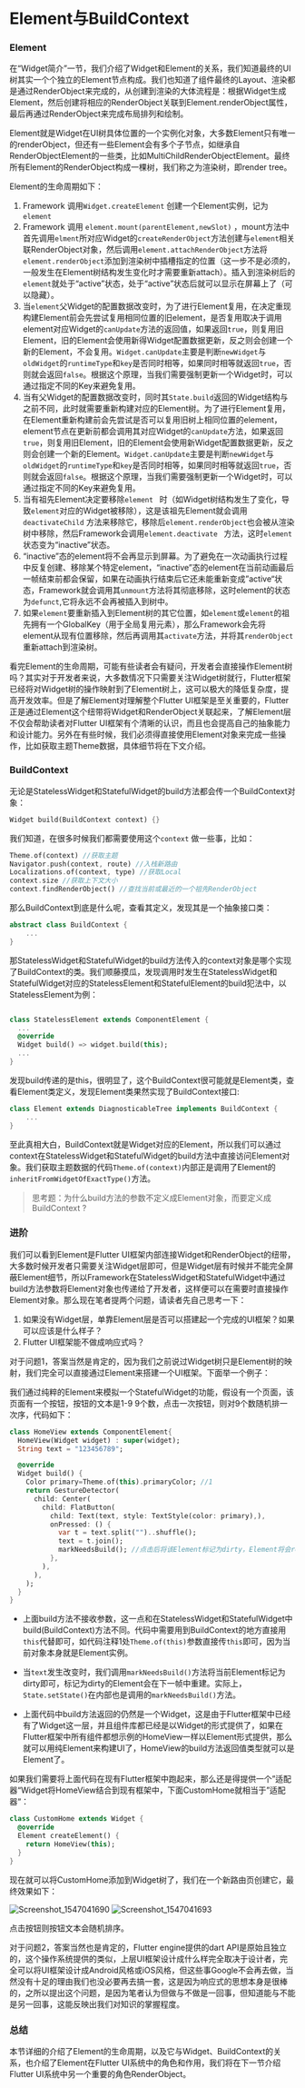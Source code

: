 # Element与BuildContext

### Element

在“Widget简介”一节，我们介绍了Widget和Element的关系，我们知道最终的UI树其实一个个独立的Element节点构成。我们也知道了组件最终的Layout、渲染都是通过RenderObject来完成的，从创建到渲染的大体流程是：根据Widget生成Element，然后创建将相应的RenderObject关联到Element.renderObject属性，最后再通过RenderObject来完成布局排列和绘制。

Element就是Widget在UI树具体位置的一个实例化对象，大多数Element只有唯一的renderObject，但还有一些Element会有多个子节点，如继承自RenderObjectElement的一些类，比如MultiChildRenderObjectElement。最终所有Element的RenderObject构成一棵树，我们称之为渲染树，即render tree。

Element的生命周期如下：

1. Framework 调用`Widget.createElement` 创建一个Element实例，记为`element`
2. Framework 调用 `element.mount(parentElement,newSlot)` ，mount方法中首先调用`elment`所对应Widget的`createRenderObject`方法创建与`element`相关联RenderObject对象，然后调用`element.attachRenderObject`方法将`element.renderObject`添加到渲染树中插槽指定的位置（这一步不是必须的，一般发生在Element树结构发生变化时才需要重新attach）。插入到渲染树后的`element`就处于“active”状态，处于“active”状态后就可以显示在屏幕上了（可以隐藏）。
3. 当`element`父Widget的配置数据改变时，为了进行Element复用，在决定重现构建Element前会先尝试复用相同位置的旧element，是否复用取决于调用element对应Widget的`canUpdate`方法的返回值，如果返回`true`，则复用旧Element，旧的Element会使用新得Widget配置数据更新，反之则会创建一个新的Element，不会复用。`Widget.canUpdate`主要是判断`newWidget`与`oldWidget`的`runtimeType`和`key`是否同时相等，如果同时相等就返回`true`，否则就会返回`false`。根据这个原理，当我们需要强制更新一个Widget时，可以通过指定不同的Key来避免复用。
4. 当有父Widget的配置数据改变时，同时其`State.build`返回的Widget结构与之前不同，此时就需要重新构建对应的Element树。为了进行Element复用，在Element重新构建前会先尝试是否可以复用旧树上相同位置的element，element节点在更新前都会调用其对应Widget的`canUpdate`方法，如果返回`true`，则复用旧Element，旧的Element会使用新Widget配置数据更新，反之则会创建一个新的Element。`Widget.canUpdate`主要是判断`newWidget`与`oldWidget`的`runtimeType`和`key`是否同时相等，如果同时相等就返回`true`，否则就会返回`false`。根据这个原理，当我们需要强制更新一个Widget时，可以通过指定不同的Key来避免复用。
5. 当有祖先Element决定要移除`element ` 时（如Widget树结构发生了变化，导致`element`对应的Widget被移除），这是该祖先Element就会调用`deactivateChild` 方法来移除它，移除后`element.renderObject`也会被从渲染树中移除，然后Framework会调用`element.deactivate ` 方法，这时`element`状态变为“inactive”状态。
6. “inactive”态的element将不会再显示到屏幕。为了避免在一次动画执行过程中反复创建、移除某个特定element，“inactive”态的element在当前动画最后一帧结束前都会保留，如果在动画执行结束后它还未能重新变成”active“状态，Framework就会调用其`unmount`方法将其彻底移除，这时element的状态为`defunct`,它将永远不会再被插入到树中。
7. 如果`element`要重新插入到Element树的其它位置，如`element`或`element`的祖先拥有一个GlobalKey（用于全局复用元素），那么Framework会先将element从现有位置移除，然后再调用其`activate`方法，并将其`renderObject`重新attach到渲染树。

看完Element的生命周期，可能有些读者会有疑问，开发者会直接操作Element树吗？其实对于开发者来说，大多数情况下只需要关注Widget树就行，Flutter框架已经将对Widget树的操作映射到了Element树上，这可以极大的降低复杂度，提高开发效率。但是了解Element对理解整个Flutter UI框架是至关重要的，Flutter正是通过Element这个纽带将Widget和RenderObject关联起来，了解Element层不仅会帮助读者对Flutter UI框架有个清晰的认识，而且也会提高自己的抽象能力和设计能力。另外在有些时候，我们必须得直接使用Element对象来完成一些操作，比如获取主题Theme数据，具体细节将在下文介绍。

### BuildContext

无论是StatelessWidget和StatefulWidget的build方法都会传一个BuildContext对象：

```dart
Widget build(BuildContext context) {}
```

我们知道，在很多时候我们都需要使用这个`context` 做一些事，比如：

```dart
Theme.of(context) //获取主题
Navigator.push(context, route) //入栈新路由
Localizations.of(context, type) //获取Local
context.size //获取上下文大小
context.findRenderObject() //查找当前或最近的一个祖先RenderObject
```

那么BuildContext到底是什么呢，查看其定义，发现其是一个抽象接口类：

```dart
abstract class BuildContext {
    ...
}
```

那StatelessWidget和StatefulWidget的build方法传入的context对象是哪个实现了BuildContext的类。我们顺藤摸瓜，发现调用时发生在StatelessWidget和StatefulWidget对应的StatelessElement和StatefulElement的build犯法中，以StatelessElement为例：

```dart

class StatelessElement extends ComponentElement {
  ...
  @override
  Widget build() => widget.build(this);
  ...
}
```

发现build传递的是this，很明显了，这个BuildContext很可能就是Element类，查看Element类定义，发现Element类果然实现了BuildContext接口:

```dart
class Element extends DiagnosticableTree implements BuildContext {
    ...
}
```

至此真相大白，BuildContext就是Widget对应的Element，所以我们可以通过context在StatelessWidget和StatefulWidget的build方法中直接访问Element对象。我们获取主题数据的代码`Theme.of(context)`内部正是调用了Element的`inheritFromWidgetOfExactType()`方法。

> 思考题：为什么build方法的参数不定义成Element对象，而要定义成BuildContext ?

### 进阶

我们可以看到Element是Flutter UI框架内部连接Widget和RenderObject的纽带，大多数时候开发者只需要关注Widget层即可，但是Widget层有时候并不能完全屏蔽Element细节，所以Framework在StatelessWidget和StatefulWidget中通过build方法参数将Element对象也传递给了开发者，这样便可以在需要时直接操作Element对象。那么现在笔者提两个问题，请读者先自己思考一下：

1. 如果没有Widget层，单靠Element层是否可以搭建起一个完成的UI框架？如果可以应该是什么样子？
2. Flutter UI框架能不做成响应式吗？

对于问题1，答案当然是肯定的，因为我们之前说过Widget树只是Element树的映射，我们完全可以直接通过Element来搭建一个UI框架。下面举一个例子：

我们通过纯粹的Element来模拟一个StatefulWidget的功能，假设有一个页面，该页面有一个按钮，按钮的文本是1-9 9个数，点击一次按钮，则对9个数随机排一次序，代码如下：

```dart
class HomeView extends ComponentElement{
  HomeView(Widget widget) : super(widget);
  String text = "123456789";

  @override
  Widget build() {
    Color primary=Theme.of(this).primaryColor; //1
    return GestureDetector(
      child: Center(
        child: FlatButton(
          child: Text(text, style: TextStyle(color: primary),),
          onPressed: () {
            var t = text.split("")..shuffle();
            text = t.join();
            markNeedsBuild(); //点击后将该Element标记为dirty，Element将会rebuild
          },
        ),
      ),
    );
  }
}
```

- 上面build方法不接收参数，这一点和在StatelessWidget和StatefulWidget中build(BuildContext)方法不同。代码中需要用到BuildContext的地方直接用`this`代替即可，如代码注释1处`Theme.of(this)`参数直接传`this`即可，因为当前对象本身就是Element实例。
- 当`text`发生改变时，我们调用`markNeedsBuild()`方法将当前Element标记为dirty即可，标记为dirty的Element会在下一帧中重建。实际上，`State.setState()`在内部也是调用的`markNeedsBuild()`方法。

- 上面代码中build方法返回的仍然是一个Widget，这是由于Flutter框架中已经有了Widget这一层，并且组件库都已经是以Widget的形式提供了，如果在Flutter框架中所有组件都想示例的HomeView一样以Element形式提供，那么就可以用纯Element来构建UI了，HomeView的build方法返回值类型就可以是Element了。

如果我们需要将上面代码在现有Flutter框架中跑起来，那么还是得提供一个”适配器“Widget将HomeView结合到现有框架中，下面CustomHome就相当于”适配器“：

```dart
class CustomHome extends Widget {
  @override
  Element createElement() {
    return HomeView(this);
  }
}
```

现在就可以将CustomHome添加到Widget树了，我们在一个新路由页创建它，最终效果如下：

![Screenshot_1547041690](../imgs/Screenshot_1547041690.png) ![Screenshot_1547041693](../imgs/Screenshot_1547041693.png)

点击按钮则按钮文本会随机排序。

对于问题2，答案当然也是肯定的，Flutter engine提供的dart API是原始且独立的，这个操作系统提供的类似，上层UI框架设计成什么样完全取决于设计者，完全可以将UI框架设计成Android风格或iOS风格，但这些事Google不会再去做，当然没有十足的理由我们也没必要再去搞一套，这是因为响应式的思想本身是很棒的，之所以提出这个问题，是因为笔者认为但做与不做是一回事，但知道能与不能是另一回事，这能反映出我们对知识的掌握程度。

### 总结

本节详细的介绍了Element的生命周期，以及它与Widget、BuildContext的关系，也介绍了Element在Flutter UI系统中的角色和作用，我们将在下一节介绍Flutter UI系统中另一个重要的角色RenderObject。




